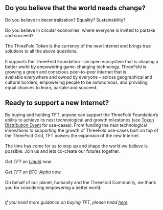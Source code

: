 ## Do you believe that the world needs change?

Do you believe in decentralization? Equality? Sustainability?
<br/>
<br/>
Do you believe in circular economies, where everyone is invited to partake and succeed?
<br/>
<br/>
The ThreeFold Token is the currency of the new Internet and brings true solutions to all the above questions. 
<br/>
<br/>
It supports the ThreeFold Foundation - an open ecosystem that is shaping a better world by empowering game-changing technology. ThreeFold is growing a green and conscious peer-to-peer Internet that is available everywhere and owned by everyone – across geographical and cultural borders, empowering people to be autonomous, and providing equal chances to learn, partake and succeed.

## Ready to support a new Internet?

By buying and holding TFT, anyone can support the ThreeFold Foundation’s ability to achieve its next technological and growth milestones (see [Token Distribution Event](https://library.threefold.me/info/tfgrid/#/tdeoverview) for use-cases). From funding the next technological innovations to supporting the growth of ThreeFold use-cases built on top of the ThreeFold Grid, TFT powers the expansion of the new Internet. 
<br/>
<br/>
The time has come for us to step up and shape the world we believe is possible. Join us and lets co-create our futures together.
<br/>
<br/>
*Get TFT on [Liquid](https://app.liquid.com/exchange/TFTBTC) now.*
<br/>
<br/>
*Get TFT on [BTC-Alpha](https://btc-alpha.com/en/exchange/TFT_BTC) now.*
<br/>
<br/>
On behalf of our planet, humanity and the ThreeFold Community, we thank you for considering empowering a better world.
<br/>
<br/>

*If you need more guidance on buying TFT, please head [here](https://library.threefold.me/info/tfgrid/#/how_to_buy).*